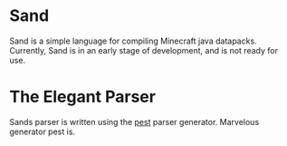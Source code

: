 # Sand

Sand is a simple language for compiling Minecraft java datapacks. 
Currently, Sand is in an early stage of development, and is not ready for use.

# The Elegant Parser
Sands parser is written using the [pest](https://pest.rs/) parser generator.
Marvelous generator pest is.
